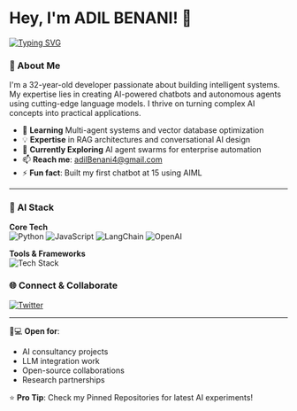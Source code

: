 # Hey, I'm ADIL BENANI! 👋

[![Typing SVG](https://readme-typing-svg.demolab.com?font=Fira+Code&pause=1000&color=38C768&width=435&lines=AI/LLM+Developer;Chatbot+Engineer;Python+%26+JavaScript+Wizard)](https://git.io/typing-svg)

### 🤖 About Me
I'm a 32-year-old developer passionate about building intelligent systems. My expertise lies in creating AI-powered chatbots and autonomous agents using cutting-edge language models. I thrive on turning complex AI concepts into practical applications.

- 🌱 **Learning** Multi-agent systems and vector database optimization
- 💡 **Expertise** in RAG architectures and conversational AI design
- 🚀 **Currently Exploring** AI agent swarms for enterprise automation
- 📫 **Reach me**: adilBenani4@gmail.com
- ⚡ **Fun fact**: Built my first chatbot at 15 using AIML

---

### 🧠 AI Stack
**Core Tech**  
![Python](https://img.shields.io/badge/Python-3776AB?style=flat&logo=python&logoColor=white)
![JavaScript](https://img.shields.io/badge/JavaScript-F7DF1E?style=flat&logo=javascript&logoColor=black)
![LangChain](https://img.shields.io/badge/LangChain-00ADD8?style=flat&logo=langchain&logoColor=white)
![OpenAI](https://img.shields.io/badge/OpenAI-412991?style=flat&logo=openai&logoColor=white)

**Tools & Frameworks**  
![Tech Stack](https://skillicons.dev/icons?i=react,nodejs,fastapi,tensorflow,pytorch,aws,docker,postgres,git,github,linux)



### 🌐 Connect & Collaborate


[![Twitter](https://img.shields.io/badge/Twitter-@ADIL_BENANI-1DA1F2?style=for-the-badge&logo=twitter)](https://x.com/ADILBENANI4)




---

👨💻 **Open for**:  
- AI consultancy projects  
- LLM integration work  
- Open-source collaborations  
- Research partnerships  

⭐️ **Pro Tip**: Check my Pinned Repositories for latest AI experiments!
